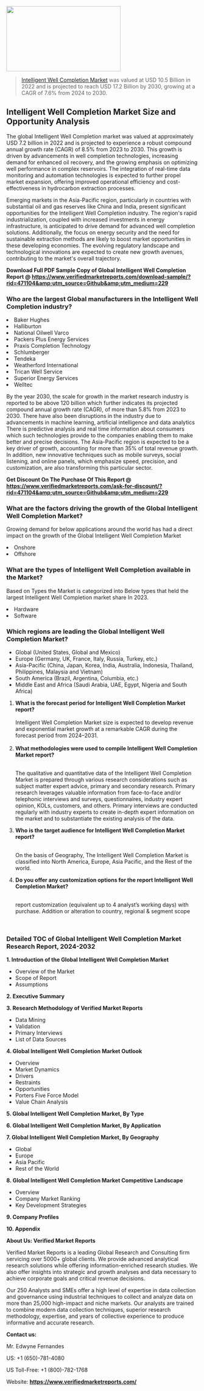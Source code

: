 <img src="https://ffe5etoiles.com/wp-content/uploads/2024/12/MST1-300x171.png" alt="" width="300" height="171" class="alignnone size-medium wp-image-20088" /><blockquote><p><p><a href="https://www.verifiedmarketreports.com/download-sample/?rid=471104&utm_source=Github&utm_medium=229" target="_blank">Intelligent Well Completion Market</a> was valued at USD 10.5 Billion in 2022 and is projected to reach USD 17.2 Billion by 2030, growing at a CAGR of 7.6% from 2024 to 2030.</p></blockquote><p><h2>Intelligent Well Completion Market Size and Opportunity Analysis</h2> <p>The global Intelligent Well Completion market was valued at approximately USD 7.2 billion in 2022 and is projected to experience a robust compound annual growth rate (CAGR) of 8.5% from 2023 to 2030. This growth is driven by advancements in well completion technologies, increasing demand for enhanced oil recovery, and the growing emphasis on optimizing well performance in complex reservoirs. The integration of real-time data monitoring and automation technologies is expected to further propel market expansion, offering improved operational efficiency and cost-effectiveness in hydrocarbon extraction processes.</p> <p>Emerging markets in the Asia-Pacific region, particularly in countries with substantial oil and gas reserves like China and India, present significant opportunities for the Intelligent Well Completion industry. The region's rapid industrialization, coupled with increased investments in energy infrastructure, is anticipated to drive demand for advanced well completion solutions. Additionally, the focus on energy security and the need for sustainable extraction methods are likely to boost market opportunities in these developing economies. The evolving regulatory landscape and technological innovations are expected to create new growth avenues, contributing to the market's overall trajectory.</p> </p><p class=""><strong>Download Full PDF Sample Copy of Global Intelligent Well Completion Report @ <a href="https://www.verifiedmarketreports.com/download-sample/?rid=471104&amp;utm_source=Github&amp;utm_medium=229" target="_blank">https://www.verifiedmarketreports.com/download-sample/?rid=471104&amp;utm_source=Github&amp;utm_medium=229</a></strong></p><h3 id="" class="">Who are the largest Global manufacturers in the Intelligent Well Completion industry?</h3><p><li>Baker Hughes</li><li> Halliburton</li><li> National Oilwell Varco</li><li> Packers Plus Energy Services</li><li> Praxis Completion Technology</li><li> Schlumberger</li><li> Tendeka</li><li> Weatherford International</li><li> Trican Well Service</li><li> Superior Energy Services</li><li> Welltec</li></p><div class=""><div class="" dir="" data-message-author-role="" data-message-id="" data-message-model-slug=""><div class=""><div class=""><div class=""><div class="" dir="" data-message-author-role="" data-message-id="" data-message-model-slug=""><div class=""><div class=""><p>By the year 2030, the scale for growth in the market research industry is reported to be above 120 billion which further indicates its projected compound annual growth rate (CAGR), of more than 5.8% from 2023 to 2030. There have also been disruptions in the industry due to advancements in machine learning, artificial intelligence and data analytics There is predictive analysis and real time information about consumers which such technologies provide to the companies enabling them to make better and precise decisions. The Asia-Pacific region is expected to be a key driver of growth, accounting for more than 35% of total revenue growth. In addition, new innovative techniques such as mobile surveys, social listening, and online panels, which emphasize speed, precision, and customization, are also transforming this particular sector.</p><p><strong>Get Discount On The Purchase Of This Report @&nbsp; <a href="https://www.verifiedmarketreports.com/ask-for-discount/?rid=471104&amp;utm_source=Github&amp;utm_medium=229" target="_blank">https://www.verifiedmarketreports.com/ask-for-discount/?rid=471104&amp;utm_source=Github&amp;utm_medium=229</a></strong></p></div></div></div></div></div></div></div></div><h3 id="" class="">What are the factors driving the growth of the Global Intelligent Well Completion Market?</h3><p id="" class="">Growing demand for below applications around the world has had a direct impact on the growth of the Global Intelligent Well Completion Market</p><p id="" class=""><li>Onshore</li><li> Offshore</li></p><h3 id="" class="">What are the types of Intelligent Well Completion available in the Market?</h3><p id="" class="">Based on Types the Market is categorized into Below types that held the largest Intelligent Well Completion market share In 2023.</p><p id="" class=""><li>Hardware</li><li> Software</li></p><h3 id="" class="">Which regions are leading the Global Intelligent Well Completion Market?</h3><ul><li>Global (United States, Global and Mexico)</li><li>Europe (Germany, UK, France, Italy, Russia, Turkey, etc.)</li><li>Asia-Pacific (China, Japan, Korea, India, Australia, Indonesia, Thailand, Philippines, Malaysia and Vietnam)</li><li>South America (Brazil, Argentina, Columbia, etc.)</li><li>Middle East and Africa (Saudi Arabia, UAE, Egypt, Nigeria and South Africa)</li></ul><p><ol><li><strong>What is the forecast period for Intelligent Well Completion Market report?<br /></strong><br /><span data-sheets-root="1" data-sheets-value="{&quot;1&quot;:2,&quot;2&quot;:&quot;XXXX size is expected to develop revenue and exponential market growth at a remarkable CAGR during the forecast period from 2024&ndash;2030.&quot;}" data-sheets-userformat="{&quot;2&quot;:12674,&quot;4&quot;:{&quot;1&quot;:2,&quot;2&quot;:16776960},&quot;10&quot;:2,&quot;11&quot;:0,&quot;15&quot;:&quot;Arial&quot;,&quot;16&quot;:12}">Intelligent Well Completion Market size is expected to develop revenue and exponential market growth at a remarkable CAGR during the forecast period from 2024&ndash;2031.</span><br /><br /></li><li><strong>What methodologies were used to compile Intelligent Well Completion Market report?<br /><br /></strong><p>The qualitative and quantitative data of the&nbsp;Intelligent Well Completion Market is prepared through various research considerations such as subject matter expert advice, primary and secondary research. Primary research leverages valuable information from face-to-face and/or telephonic interviews and surveys, questionnaires, industry expert opinion, KOLs, customers, and others. Primary interviews are conducted regularly with industry experts to create in-depth expert information on the market and to substantiate the existing analysis of the data.&nbsp;</p></li><li><strong>Who is the target audience for Intelligent Well Completion Market report?<br /><br /></strong><p>On the basis of Geography, The&nbsp;Intelligent Well Completion Market is classified into North America, Europe, Asia Pacific, and the Rest of the world.</p></li><li><strong>Do you offer any customization options for the report Intelligent Well Completion Market?<br /><br /></strong><p>report customization (equivalent up to 4 analyst&rsquo;s working days) with purchase. Addition or alteration to country, regional &amp; segment scope</p><p>&nbsp;</p></li></ol></p><h3 id="" class="">Detailed TOC of Global Intelligent Well Completion Market Research Report, 2024-2032</h3><p id="" class=""><strong>1. Introduction of the Global Intelligent Well Completion Market</strong></p><ul><li>Overview of the Market</li><li>Scope of Report</li><li>Assumptions</li></ul><p id="" class=""><strong>2. Executive Summary</strong></p><p id="" class=""><strong>3. Research Methodology of&nbsp;Verified Market Reports</strong></p><ul><li>Data Mining</li><li>Validation</li><li>Primary Interviews</li><li>List of Data Sources</li></ul><p id="" class=""><strong>4. Global Intelligent Well Completion Market Outlook</strong></p><ul><li>Overview</li><li>Market Dynamics</li><li>Drivers</li><li>Restraints</li><li>Opportunities</li><li>Porters Five Force Model</li><li>Value Chain Analysis</li></ul><p id="" class=""><strong>5. Global Intelligent Well Completion Market, By&nbsp;Type</strong></p><p id="" class=""><strong>6. Global Intelligent Well Completion Market, By Application</strong></p><p id="" class=""><strong>7. Global Intelligent Well Completion Market, By Geography</strong></p><ul><li>Global</li><li>Europe</li><li>Asia Pacific</li><li>Rest of the World</li></ul><p id="" class=""><strong>8. Global Intelligent Well Completion Market Competitive Landscape</strong></p><ul><li>Overview</li><li>Company Market Ranking</li><li>Key Development Strategies</li></ul><p id="" class=""><strong>9. Company Profiles</strong></p><p id="" class=""><strong>10. Appendix</strong></p><p id="" class=""><strong>About Us: Verified Market Reports</strong></p><p id="" class="">Verified Market Reports is a leading Global Research and Consulting firm servicing over 5000+ global clients. We provide advanced analytical research solutions while offering information-enriched research studies. We also offer insights into strategic and growth analyses and data necessary to achieve corporate goals and critical revenue decisions.</p><p id="" class="">Our 250 Analysts and SMEs offer a high level of expertise in data collection and governance using industrial techniques to collect and analyze data on more than 25,000 high-impact and niche markets. Our analysts are trained to combine modern data collection techniques, superior research methodology, expertise, and years of collective experience to produce informative and accurate research.</p><p id="" class=""><strong>Contact us:</strong></p><p id="" class="">Mr. Edwyne Fernandes</p><p id="" class="">US: +1 (650)-781-4080</p><p id="" class="">US Toll-Free: +1 (800)-782-1768</p><p id="" class="">Website: <a target="" data-test-app-aware-link=""><strong>https://www.verifiedmarketreports.com/</strong></a></p>
